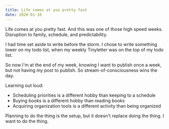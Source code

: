 ```yaml
---
title: Life comes at you pretty fast
date: 2020-01-16
---
```


Life comes at you pretty fast.
And this was one of those high speed weeks.
Disruption to family, schedule, and predictability.

I had time set aside to write before the storm.
I chose to write something lower on my todo list, when my weekly Tinyletter was on the top of my todo list.

So now I'm at the end of my week, knowing I want to publish once a week, but not having my post to publish.
So stream-of-consciousness wins the day.

Learning out loud:</div>

- Scheduling priorities is a different hobby than keeping to a schedule
- Buying books is a different hobby than reading books
- Acquiring organization tools is a different activity than being organized

Planning to do the thing is the setup, but it doesn't replace doing the thing.
I want to do the thing.
